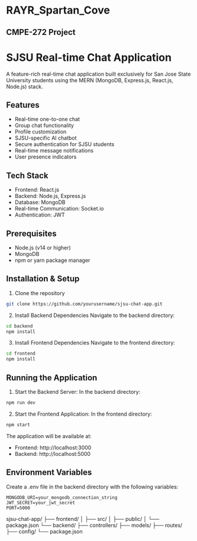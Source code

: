 # RAYR_Spartan_Cove
## CMPE-272 Project

# SJSU Real-time Chat Application

A feature-rich real-time chat application built exclusively for San Jose State University students using the MERN (MongoDB, Express.js, React.js, Node.js) stack.

## Features

- Real-time one-to-one chat
- Group chat functionality
- Profile customization
- SJSU-specific AI chatbot
- Secure authentication for SJSU students
- Real-time message notifications
- User presence indicators

## Tech Stack

- Frontend: React.js
- Backend: Node.js, Express.js
- Database: MongoDB
- Real-time Communication: Socket.io
- Authentication: JWT

## Prerequisites

- Node.js (v14 or higher)
- MongoDB
- npm or yarn package manager

## Installation & Setup

1. Clone the repository
```bash
git clone https://github.com/yourusername/sjsu-chat-app.git
```

2. Install Backend Dependencies
   Navigate to the backend directory:
```bash
cd backend
npm install
```

3. Install Frontend Dependencies
   Navigate to the frontend directory:
```bash
cd frontend
npm install
```
## Running the Application

1. Start the Backend Server:
   In the backend directory:
```bash
npm run dev
```

2. Start the Frontend Application:
   In the frontend directory:
```bash
npm start
```

The application will be available at:
- Frontend: http://localhost:3000
- Backend: http://localhost:5000


## Environment Variables

Create a .env file in the backend directory with the following variables:
```env
MONGODB_URI=your_mongodb_connection_string
JWT_SECRET=your_jwt_secret
PORT=5000
```

sjsu-chat-app/
├── frontend/
│   ├── src/
│   ├── public/
│   └── package.json
└── backend/
    ├── controllers/
    ├── models/
    ├── routes/
    ├── config/
    └── package.json

